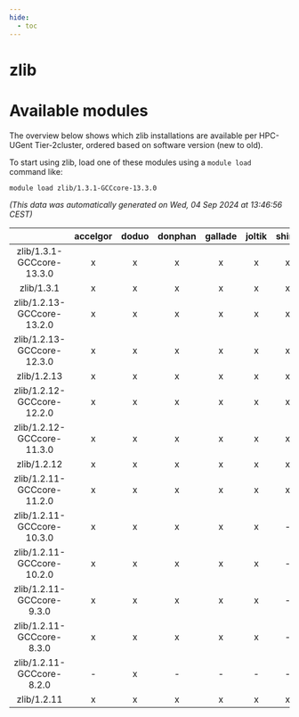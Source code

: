 ```yaml
---
hide:
  - toc
---
```


zlib
====

# Available modules


The overview below shows which zlib installations are available per HPC-UGent Tier-2cluster, ordered based on software version (new to old).

To start using zlib, load one of these modules using a `module load` command like:

```shell
module load zlib/1.3.1-GCCcore-13.3.0
```

*(This data was automatically generated on Wed, 04 Sep 2024 at 13:46:56 CEST)*  

| |accelgor|doduo|donphan|gallade|joltik|shinx|skitty|
| :---: | :---: | :---: | :---: | :---: | :---: | :---: | :---: |
|zlib/1.3.1-GCCcore-13.3.0|x|x|x|x|x|x|x|
|zlib/1.3.1|x|x|x|x|x|x|x|
|zlib/1.2.13-GCCcore-13.2.0|x|x|x|x|x|x|x|
|zlib/1.2.13-GCCcore-12.3.0|x|x|x|x|x|x|x|
|zlib/1.2.13|x|x|x|x|x|x|x|
|zlib/1.2.12-GCCcore-12.2.0|x|x|x|x|x|x|x|
|zlib/1.2.12-GCCcore-11.3.0|x|x|x|x|x|x|x|
|zlib/1.2.12|x|x|x|x|x|x|x|
|zlib/1.2.11-GCCcore-11.2.0|x|x|x|x|x|x|x|
|zlib/1.2.11-GCCcore-10.3.0|x|x|x|x|x|-|x|
|zlib/1.2.11-GCCcore-10.2.0|x|x|x|x|x|-|x|
|zlib/1.2.11-GCCcore-9.3.0|x|x|x|x|x|-|x|
|zlib/1.2.11-GCCcore-8.3.0|x|x|x|x|x|-|x|
|zlib/1.2.11-GCCcore-8.2.0|-|x|-|-|-|-|-|
|zlib/1.2.11|x|x|x|x|x|x|x|
